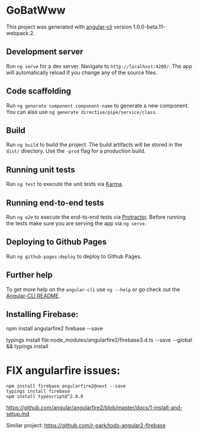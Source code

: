 # GoBatWww

This project was generated with [angular-cli](https://github.com/angular/angular-cli) version 1.0.0-beta.11-webpack.2.

## Development server
Run `ng serve` for a dev server. Navigate to `http://localhost:4200/`. The app will automatically reload if you change any of the source files.

## Code scaffolding

Run `ng generate component component-name` to generate a new component. You can also use `ng generate directive/pipe/service/class`.

## Build

Run `ng build` to build the project. The build artifacts will be stored in the `dist/` directory. Use the `-prod` flag for a production build.

## Running unit tests

Run `ng test` to execute the unit tests via [Karma](https://karma-runner.github.io).

## Running end-to-end tests

Run `ng e2e` to execute the end-to-end tests via [Protractor](http://www.protractortest.org/). 
Before running the tests make sure you are serving the app via `ng serve`.

## Deploying to Github Pages

Run `ng github-pages:deploy` to deploy to Github Pages.

## Further help

To get more help on the `angular-cli` use `ng --help` or go check out the [Angular-CLI README](https://github.com/angular/angular-cli/blob/master/README.md).

## Installing Firebase:

npm install angularfire2 firebase --save

typings install file:node_modules/angularfire2/firebase3.d.ts --save --global && typings install


# FIX angularfire issues:


	npm install firebase angularfire2@next --save
	typings install firebase
	npm install typescript@^2.0.0

https://github.com/angular/angularfire2/blob/master/docs/1-install-and-setup.md


Similar project: https://github.com/r-park/todo-angular2-firebase
